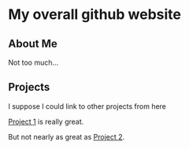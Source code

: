 # My overall github website

## About Me
Not too much...

## Projects
I suppose I could link to other projects from here

[Project 1](http://epid.github.com/project1) is really great.

But not nearly as great as [Project 2](http://epid.github.com/project2).
